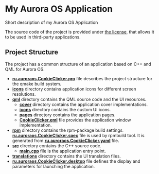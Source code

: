 # My Aurora OS Application

Short description of my Aurora OS Application

The source code of the project is provided under
[the license](LICENSE.BSD-3-CLAUSE.md),
that allows it to be used in third-party applications.

## Project Structure

The project has a common structure
of an application based on C++ and QML for Aurora OS.

* **[ru.auroraos.CookieClicker.pro](ru.auroraos.CookieClicker.pro)** file
  describes the project structure for the qmake build system.
* **[icons](icons)** directory contains application icons for different screen resolutions.
* **[qml](qml)** directory contains the QML source code and the UI resources.
  * **[cover](qml/cover)** directory contains the application cover implementations.
  * **[icons](qml/icons)** directory contains the custom UI icons.
  * **[pages](qml/pages)** directory contains the application pages.
  * **[CookieClicker.qml](qml/CookieClicker.qml)** file
    provides the application window implementation.
* **[rpm](rpm)** directory contains the rpm-package build settings.
  **[ru.auroraos.CookieClicker.spec](rpm/ru.auroraos.CookieClicker.spec)** file is used by rpmbuild tool.
  It is generated from **[ru.auroraos.CookieClicker.yaml](rpm/ru.auroraos.CookieClicker.yaml)** file.
* **[src](src)** directory contains the C++ source code.
  * **[main.cpp](src/main.cpp)** file is the application entry point.
* **[translations](translations)** directory contains the UI translation files.
* **[ru.auroraos.CookieClicker.desktop](ru.auroraos.CookieClicker.desktop)** file
  defines the display and parameters for launching the application.